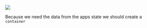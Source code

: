 ![]('./../reducers/mockup.png')

Because we need the data from the apps state we should create a `container`
